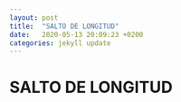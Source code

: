 ```yaml
---
layout: post
title:  "SALTO DE LONGITUD"
date:   2020-05-13 20:09:23 +0200
categories: jekyll update
---
```


# SALTO DE LONGITUD
